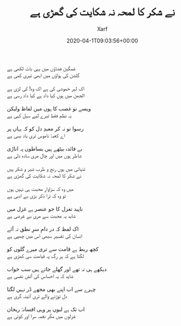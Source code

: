 ﻿---
id: 279
title: نے شکر کا لمحہ نہ شکایت کی گھڑی ہے
date: 2020-04-1T09:03:56+00:00
author: Xarf
layout: post
guid: https://chashm-e-afreen.000webhostapp.com/?p=218
permalink: '/2019/04/%d8%ba%d8%b2%d9%84-11'
image: 'https://cdnb.artstation.com/p/assets/images/images/003/665/235/large/rupam-c-tig-the-secret-temple-of-shiva-6-the-king-of-all-temples-v3.jpg?1476199903'
category: 'غزل'
---
غمگین فضاؤں میں یہی بات لکھی ہے</br>
گلشن کی ہواؤں میں ابھی تیری کمی ہے</br>
</br>
اک لہر خموشی کی ہے اک وہ! کی لڑی ہے</br>
الجھن میں ہوں کیا داد ہے کیا داد رسی ہے</br>
</br>
ویسے تو غضب کا ہوں میں لفاظ ولیکن</br>
یہ نظم فقط تیرے لیے سہل کہی ہے</br>
</br>
رسوا تو نہ کر معبدِ دل کو کہ یہاں پر</br>
اے کعبۂ ناموس تری یاد بسی ہے</br>
</br>
بے فائدہ بیٹھے ہیں بساطوں پہ اناڑی</br>
شاطر ہوں میں اور چال مری سادہ دلی ہے</br>
</br>
تنہائی میں یوں رنج و طرب شیر و شکر ہیں</br>
نے شکر کا لمحہ نہ شکایت کی گھڑی ہے</br>
</br>
میں وہ کہ سزاوارِ محبت ہی نہیں ہوں</br>
تو وہ کہ ترا ذکر بڑی بے ادبی ہے</br>
</br>
ناپید تغزل کا جو عنصر ہے غزل میں</br>
شاید یہ محبت سے مری بے غرضی ہے</br>
</br>
اک لفظ کہ در دامِ سرِ نطق نہ آئے</br>
انسان کی تفسیر سبھی اس میں چھپی ہے</br>
</br>
کچھ ربط ہے قامت سے تری میرے گلوں کو</br>
لگتا ہے کہ ہر رگ پہ قیامت سی کھڑی ہے</br>
</br>
دیکھے ہی نہ تھے اور گھلے جاتے ہیں سب خواب</br>
شاید کہ یہ احساس کی آتش نفسی ہے</br>
</br>
چہرے سے اب اپنے بھی مجھے ڈر نہیں لگتا</br>
دل توڑنے والے تری آئینہ گری ہے</br>
</br>
اب تک ہے لبوں پر وہی افسانۂ ریحان</br>
غزلوں میں مگر نغمہ سرا اور کوئی ہے</br>